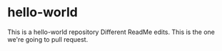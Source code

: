 # hello-world
This is a hello-world repository
Different ReadMe edits. This is the one we're going to pull request. 
